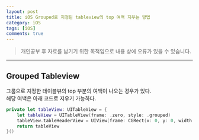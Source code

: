 ```yaml
---
layout: post
title: iOS Grouped로 지정된 tableview의 top 여백 지우는 방법
category: iOS
tags: [iOS]
comments: true
---
```


> 개인공부 후 자료를 남기기 위한 목적임으로 내용 상에 오류가 있을 수 있습니다.    

<hr>

## Grouped Tableview

그룹으로 지정한 테이블뷰의 top 부분의 여백이 나오는 경우가 있다.<br>
해당 여백은 아래 코드로 지우기 가능하다.

```swift
private let tableView: UITableView = {
    let tableView = UITableView(frame: .zero, style: .grouped)
    tableView.tableHeaderView = UIView(frame: CGRect(x: 0, y: 0, width: 0, height: 0.1))
    return tableView
}()
```
